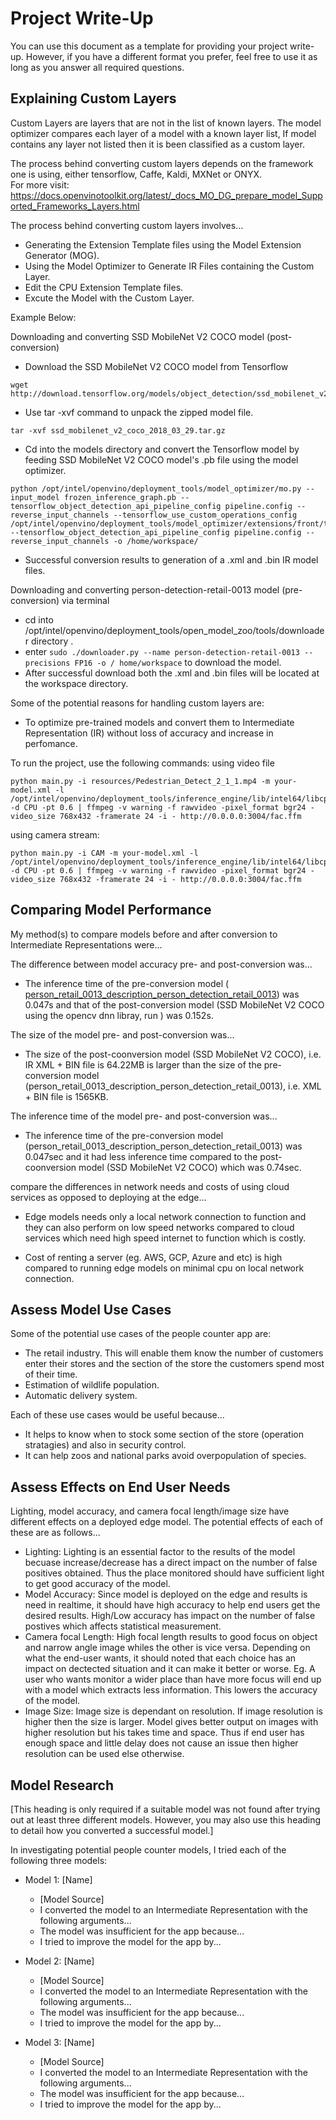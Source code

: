 # Project Write-Up

You can use this document as a template for providing your project write-up. However, if you
have a different format you prefer, feel free to use it as long as you answer all required
questions.

## Explaining Custom Layers

Custom Layers are layers that are not in the list of known layers.
The model optimizer compares each layer of a model with a known layer list, If model contains any layer not listed then it is been classified as a custom layer.

The process behind converting custom layers depends on the framework one is using, either tensorflow, Caffe, Kaldi, MXNet or ONYX.  
For more visit: https://docs.openvinotoolkit.org/latest/_docs_MO_DG_prepare_model_Supported_Frameworks_Layers.html

The process behind converting custom layers involves...

* Generating the Extension Template files using the Model Extension Generator (MOG).
* Using the Model Optimizer to Generate IR Files containing the Custom Layer.
* Edit the CPU Extension Template files.
* Excute the Model with the Custom Layer.

Example Below:

Downloading and converting SSD MobileNet V2 COCO model (post-conversion)
* Download the SSD MobileNet V2 COCO model from Tensorflow

``` wget
wget http://download.tensorflow.org/models/object_detection/ssd_mobilenet_v2_coco_2018_03_29.tar.gz

```

* Use tar -xvf command to unpack the zipped model file.

``` tar
tar -xvf ssd_mobilenet_v2_coco_2018_03_29.tar.gz
```

* Cd into the models directory and convert the Tensorflow model by feeding SSD MobileNet V2 COCO model's .pb file using the model optimizer.

``` MOG
python /opt/intel/openvino/deployment_tools/model_optimizer/mo.py --input_model frozen_inference_graph.pb --tensorflow_object_detection_api_pipeline_config pipeline.config --reverse_input_channels --tensorflow_use_custom_operations_config /opt/intel/openvino/deployment_tools/model_optimizer/extensions/front/tf/ssd_v2_support.json --tensorflow_object_detection_api_pipeline_config pipeline.config --reverse_input_channels -o /home/workspace/
```

* Successful conversion results to generation of a .xml and .bin IR model files.

Downloading and converting person-detection-retail-0013 model (pre-conversion) via terminal

* cd into /opt/intel/openvino/deployment_tools/open_model_zoo/tools/downloader directory .
* enter ```sudo ./downloader.py --name person-detection-retail-0013 --precisions FP16 -o / home/workspace``` to download the model.
* After successful download both the .xml and .bin files will be located at the workspace directory.

Some of the potential reasons for handling custom layers are:

* To optimize pre-trained models and convert them to Intermediate Representation (IR) without loss of accuracy and increase in perfomance.

To run the project, use the following commands:
using video file

```video
python main.py -i resources/Pedestrian_Detect_2_1_1.mp4 -m your-model.xml -l /opt/intel/openvino/deployment_tools/inference_engine/lib/intel64/libcpu_extension_sse4.so -d CPU -pt 0.6 | ffmpeg -v warning -f rawvideo -pixel_format bgr24 -video_size 768x432 -framerate 24 -i - http://0.0.0.0:3004/fac.ffm
```

using camera stream:

```stream
python main.py -i CAM -m your-model.xml -l /opt/intel/openvino/deployment_tools/inference_engine/lib/intel64/libcpu_extension_sse4.so -d CPU -pt 0.6 | ffmpeg -v warning -f rawvideo -pixel_format bgr24 -video_size 768x432 -framerate 24 -i - http://0.0.0.0:3004/fac.ffm

```

## Comparing Model Performance

My method(s) to compare models before and after conversion to Intermediate Representations
were...

The difference between model accuracy pre- and post-conversion was...

* The inference time of the pre-conversion model ( [person_retail_0013_description_person_detection_retail_0013](https://docs.openvinotoolkit.org/2019_R3/_models_intel_person_detection_retail_0013_description_person_detection_retail_0013.html)) was 0.047s and that of the post-conversion model (SSD MobileNet V2 COCO using the opencv dnn libray, run ) was 0.152s.

The size of the model pre- and post-conversion was...

* The size of the post-coonversion model (SSD MobileNet V2 COCO), i.e. IR XML + BIN file is 64.22MB is larger than the size of the pre-conversion model (person_retail_0013_description_person_detection_retail_0013), i.e. XML + BIN file is 1565KB.

The inference time of the model pre- and post-conversion was...

* The inference time of the pre-conversion model (person_retail_0013_description_person_detection_retail_0013) was 0.047sec and it had less inference time compared to the post-coonversion model (SSD MobileNet V2 COCO) which was 0.74sec.

compare the differences in network needs and costs of using cloud services as opposed to deploying at the edge...

* Edge models needs only a local network connection to function and they can also perform on low speed networks compared to cloud services which need high speed internet to function which is costly.

* Cost of renting a server (eg. AWS, GCP, Azure and etc) is high compared to running edge models on minimal cpu on local network connection.

## Assess Model Use Cases

Some of the potential use cases of the people counter app are:

* The retail industry. This will enable them know the number of customers enter their stores and the section of the store the customers spend most of their time.
* Estimation of wildlife population.
* Automatic delivery system.

Each of these use cases would be useful because...

* It helps to know when to stock some section of the store (operation stratagies) and also in security control.
* It can help zoos and national parks avoid overpopulation of species.

## Assess Effects on End User Needs

Lighting, model accuracy, and camera focal length/image size have different effects on a
deployed edge model. The potential effects of each of these are as follows...

* Lighting: Lighting is an essential factor to the results of the model becuase increase/decrease has a direct impact on the number of false positives obtained. Thus the place monitored should have sufficient light to get good accuracy of the model.
* Model Accuracy: Since model is deployed on the edge and results is need in realtime, it should have high accuracy to help end users get the desired results. High/Low accuracy has impact on the number of false postives which affects statistical measurement.
* Camera focal Length:  High focal length results to good focus on object and narrow angle image whiles the other is vice versa. Depending on what the end-user wants, it should noted that each choice has an impact on dectected situation and it can make it better or worse. Eg. A user who wants monitor a wider place than have more focus will end up with a model which extracts less information. This lowers the accuracy of the model.
* Image Size: Image size is dependant on resolution. If image resolution is higher then the size is larger. Model gives better output on images with higher resolution but his takes time and space. Thus if end user has enough space and little delay does not cause an issue then higher resolution can be used else otherwise.

## Model Research

[This heading is only required if a suitable model was not found after trying out at least three
different models. However, you may also use this heading to detail how you converted 
a successful model.]

In investigating potential people counter models, I tried each of the following three models:

- Model 1: [Name]
  - [Model Source]
  - I converted the model to an Intermediate Representation with the following arguments...
  - The model was insufficient for the app because...
  - I tried to improve the model for the app by...
  
- Model 2: [Name]
  - [Model Source]
  - I converted the model to an Intermediate Representation with the following arguments...
  - The model was insufficient for the app because...
  - I tried to improve the model for the app by...

- Model 3: [Name]
  - [Model Source]
  - I converted the model to an Intermediate Representation with the following arguments...
  - The model was insufficient for the app because...
  - I tried to improve the model for the app by...
